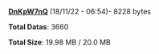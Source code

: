 [**DnKpW7nQ**](/data/DnKpW7nQ.txt) (18/11/22 - 06:54)- 8228 bytes

**Total Datas**: 3660

**Total Size**: 19.98 MB / 20.0 MB